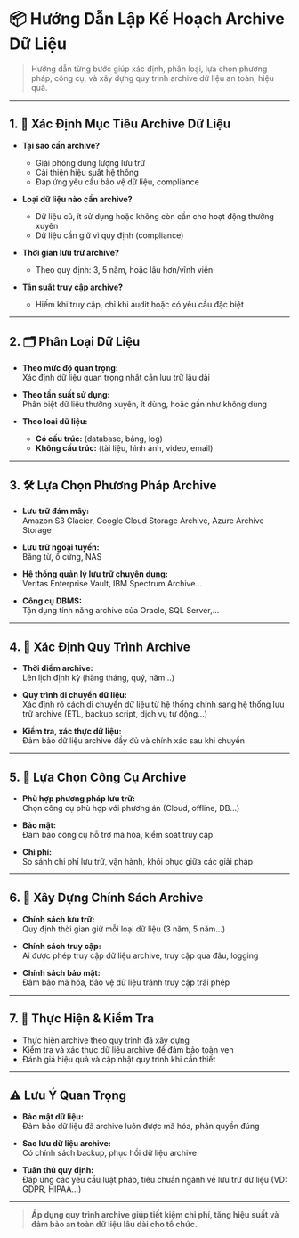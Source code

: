 # 📦 Hướng Dẫn Lập Kế Hoạch Archive Dữ Liệu

> Hướng dẫn từng bước giúp xác định, phân loại, lựa chọn phương pháp, công cụ, và xây dựng quy trình archive dữ liệu an toàn, hiệu quả.

---

## 1. 🎯 Xác Định Mục Tiêu Archive Dữ Liệu

- **Tại sao cần archive?**
  - Giải phóng dung lượng lưu trữ
  - Cải thiện hiệu suất hệ thống
  - Đáp ứng yêu cầu bảo vệ dữ liệu, compliance

- **Loại dữ liệu nào cần archive?**
  - Dữ liệu cũ, ít sử dụng hoặc không còn cần cho hoạt động thường xuyên
  - Dữ liệu cần giữ vì quy định (compliance)

- **Thời gian lưu trữ archive?**
  - Theo quy định: 3, 5 năm, hoặc lâu hơn/vĩnh viễn

- **Tần suất truy cập archive?**
  - Hiếm khi truy cập, chỉ khi audit hoặc có yêu cầu đặc biệt

---

## 2. 🗂️ Phân Loại Dữ Liệu

- **Theo mức độ quan trọng:**  
  Xác định dữ liệu quan trọng nhất cần lưu trữ lâu dài

- **Theo tần suất sử dụng:**  
  Phân biệt dữ liệu thường xuyên, ít dùng, hoặc gần như không dùng

- **Theo loại dữ liệu:**  
  - **Có cấu trúc:** (database, bảng, log)
  - **Không cấu trúc:** (tài liệu, hình ảnh, video, email)

---

## 3. 🛠️ Lựa Chọn Phương Pháp Archive

- **Lưu trữ đám mây:**  
  Amazon S3 Glacier, Google Cloud Storage Archive, Azure Archive Storage

- **Lưu trữ ngoại tuyến:**  
  Băng từ, ổ cứng, NAS

- **Hệ thống quản lý lưu trữ chuyên dụng:**  
  Veritas Enterprise Vault, IBM Spectrum Archive...

- **Công cụ DBMS:**  
  Tận dụng tính năng archive của Oracle, SQL Server,...

---

## 4. 🔄 Xác Định Quy Trình Archive

- **Thời điểm archive:**  
  Lên lịch định kỳ (hàng tháng, quý, năm...)

- **Quy trình di chuyển dữ liệu:**  
  Xác định rõ cách di chuyển dữ liệu từ hệ thống chính sang hệ thống lưu trữ archive (ETL, backup script, dịch vụ tự động...)

- **Kiểm tra, xác thực dữ liệu:**  
  Đảm bảo dữ liệu archive đầy đủ và chính xác sau khi chuyển

---

## 5. 🧩 Lựa Chọn Công Cụ Archive

- **Phù hợp phương pháp lưu trữ:**  
  Chọn công cụ phù hợp với phương án (Cloud, offline, DB...)

- **Bảo mật:**  
  Đảm bảo công cụ hỗ trợ mã hóa, kiểm soát truy cập

- **Chi phí:**  
  So sánh chi phí lưu trữ, vận hành, khôi phục giữa các giải pháp

---

## 6. 📃 Xây Dựng Chính Sách Archive

- **Chính sách lưu trữ:**  
  Quy định thời gian giữ mỗi loại dữ liệu (3 năm, 5 năm...)

- **Chính sách truy cập:**  
  Ai được phép truy cập dữ liệu archive, truy cập qua đâu, logging

- **Chính sách bảo mật:**  
  Đảm bảo mã hóa, bảo vệ dữ liệu tránh truy cập trái phép

---

## 7. 🚀 Thực Hiện & Kiểm Tra

- Thực hiện archive theo quy trình đã xây dựng
- Kiểm tra và xác thực dữ liệu archive để đảm bảo toàn vẹn
- Đánh giá hiệu quả và cập nhật quy trình khi cần thiết

---

## ⚠️ Lưu Ý Quan Trọng

- **Bảo mật dữ liệu:**  
  Đảm bảo dữ liệu đã archive luôn được mã hóa, phân quyền đúng

- **Sao lưu dữ liệu archive:**  
  Có chính sách backup, phục hồi dữ liệu archive

- **Tuân thủ quy định:**  
  Đáp ứng các yêu cầu luật pháp, tiêu chuẩn ngành về lưu trữ dữ liệu (VD: GDPR, HIPAA...)

---

> **Áp dụng quy trình archive giúp tiết kiệm chi phí, tăng hiệu suất và đảm bảo an toàn dữ liệu lâu dài cho tổ chức.**
